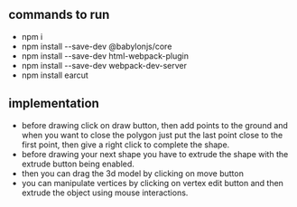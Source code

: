 ## commands to run
- npm i
- npm install --save-dev @babylonjs/core
- npm install --save-dev html-webpack-plugin
- npm install --save-dev webpack-dev-server
- npm install earcut

## implementation
- before drawing click on draw button, then add points to the ground and when you want to close the polygon just put the last point close to the first point, then give a right click to complete the shape.
- before drawing your next shape you have to extrude the shape with the extrude button being enabled.
- then you can drag the 3d model by clicking on move button
- you can manipulate vertices by clicking on vertex edit button and then extrude the object using mouse interactions.
